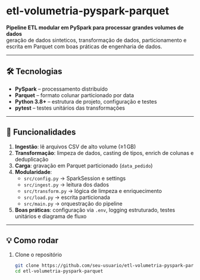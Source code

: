 # etl-volumetria-pyspark-parquet

**Pipeline ETL modular em PySpark para processar grandes volumes de dados**  
geração de dados sinteticos, transformação de dados, particionamento e escrita em Parquet com boas práticas de engenharia de dados.

---

## 🛠️ Tecnologias

- **PySpark** – processamento distribuído  
- **Parquet** – formato colunar particionado por data  
- **Python 3.8+** – estrutura de projeto, configuração e testes  
- **pytest** – testes unitários das transformações  

---

## 🚀 Funcionalidades

1. **Ingestão**: lê arquivos CSV de alto volume (≥1 GB)  
2. **Transformação**: limpeza de dados, casting de tipos, enrich de colunas e deduplicação  
3. **Carga**: gravação em Parquet particionado (`data_pedido`)  
4. **Modularidade**:  
   - `src/config.py` → SparkSession e settings  
   - `src/ingest.py` → leitura dos dados  
   - `src/transform.py` → lógica de limpeza e enriquecimento  
   - `src/load.py` → escrita particionada  
   - `src/main.py` → orquestração do pipeline  
5. **Boas práticas**: configuração via `.env`, logging estruturado, testes unitários e diagrama de fluxo

---

## 💡 Como rodar

1. Clone o repositório  
   ```bash
   git clone https://github.com/seu-usuario/etl-volumetria-pyspark-parquet.git
   cd etl-volumetria-pyspark-parquet
